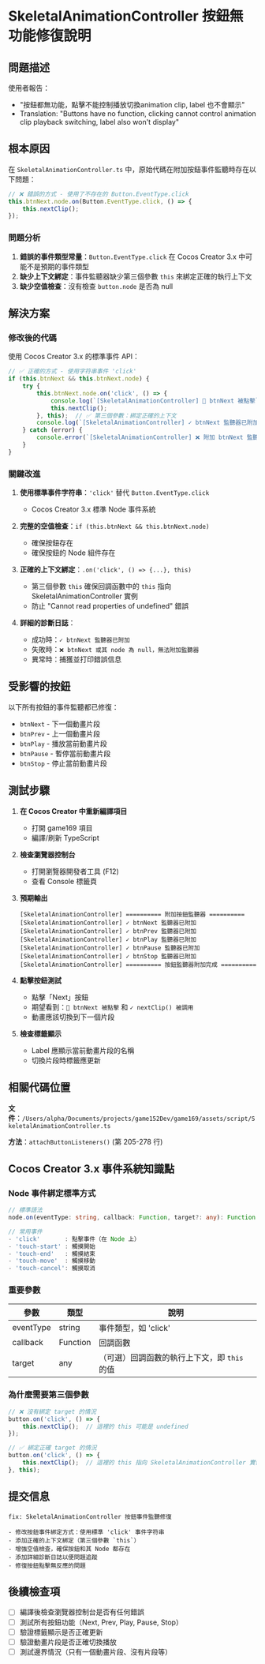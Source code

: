 # SkeletalAnimationController 按鈕無功能修復說明

## 問題描述

使用者報告：
- "按鈕都無功能，點擊不能控制播放切換animation clip, label 也不會顯示"
- Translation: "Buttons have no function, clicking cannot control animation clip playback switching, label also won't display"

## 根本原因

在 `SkeletalAnimationController.ts` 中，原始代碼在附加按鈕事件監聽時存在以下問題：

```typescript
// ❌ 錯誤的方式 - 使用了不存在的 Button.EventType.click
this.btnNext.node.on(Button.EventType.click, () => {
    this.nextClip();
});
```

### 問題分析

1. **錯誤的事件類型常量**：`Button.EventType.click` 在 Cocos Creator 3.x 中可能不是預期的事件類型
2. **缺少上下文綁定**：事件監聽器缺少第三個參數 `this` 來綁定正確的執行上下文
3. **缺少空值檢查**：沒有檢查 `button.node` 是否為 null

## 解決方案

### 修改後的代碼

使用 Cocos Creator 3.x 的標準事件 API：

```typescript
// ✅ 正確的方式 - 使用字符串事件 'click'
if (this.btnNext && this.btnNext.node) {
    try {
        this.btnNext.node.on('click', () => {
            console.log(`[SkeletalAnimationController] 🔘 btnNext 被點擊`);
            this.nextClip();
        }, this);  // ✅ 第三個參數：綁定正確的上下文
        console.log(`[SkeletalAnimationController] ✓ btnNext 監聽器已附加`);
    } catch (error) {
        console.error(`[SkeletalAnimationController] ❌ 附加 btnNext 監聽器失敗:`, error);
    }
}
```

### 關鍵改進

1. **使用標準事件字符串**：`'click'` 替代 `Button.EventType.click`
   - Cocos Creator 3.x 標準 Node 事件系統

2. **完整的空值檢查**：`if (this.btnNext && this.btnNext.node)`
   - 確保按鈕存在
   - 確保按鈕的 Node 組件存在

3. **正確的上下文綁定**：`.on('click', () => {...}, this)`
   - 第三個參數 `this` 確保回調函數中的 `this` 指向 SkeletalAnimationController 實例
   - 防止 "Cannot read properties of undefined" 錯誤

4. **詳細的診斷日誌**：
   - 成功時：`✓ btnNext 監聽器已附加`
   - 失敗時：`❌ btnNext 或其 node 為 null，無法附加監聽器`
   - 異常時：捕獲並打印錯誤信息

## 受影響的按鈕

以下所有按鈕的事件監聽都已修復：

- `btnNext` - 下一個動畫片段
- `btnPrev` - 上一個動畫片段
- `btnPlay` - 播放當前動畫片段
- `btnPause` - 暫停當前動畫片段
- `btnStop` - 停止當前動畫片段

## 測試步驟

1. **在 Cocos Creator 中重新編譯項目**
   - 打開 game169 項目
   - 編譯/刷新 TypeScript

2. **檢查瀏覽器控制台**
   - 打開瀏覽器開發者工具 (F12)
   - 查看 Console 標籤頁

3. **預期輸出**
   ```
   [SkeletalAnimationController] ========== 附加按鈕監聽器 ==========
   [SkeletalAnimationController] ✓ btnNext 監聽器已附加
   [SkeletalAnimationController] ✓ btnPrev 監聽器已附加
   [SkeletalAnimationController] ✓ btnPlay 監聽器已附加
   [SkeletalAnimationController] ✓ btnPause 監聽器已附加
   [SkeletalAnimationController] ✓ btnStop 監聽器已附加
   [SkeletalAnimationController] ========== 按鈕監聽器附加完成 ==========
   ```

4. **點擊按鈕測試**
   - 點擊「Next」按鈕
   - 期望看到：`🔘 btnNext 被點擊` 和 `✓ nextClip() 被調用`
   - 動畫應該切換到下一個片段

5. **檢查標籤顯示**
   - Label 應顯示當前動畫片段的名稱
   - 切換片段時標籤應更新

## 相關代碼位置

**文件**：`/Users/alpha/Documents/projects/game152Dev/game169/assets/script/SkeletalAnimationController.ts`

**方法**：`attachButtonListeners()` (第 205-278 行)

## Cocos Creator 3.x 事件系統知識點

### Node 事件綁定標準方式

```typescript
// 標準語法
node.on(eventType: string, callback: Function, target?: any): Function

// 常用事件
- 'click'       : 點擊事件（在 Node 上）
- 'touch-start' : 觸摸開始
- 'touch-end'   : 觸摸結束
- 'touch-move'  : 觸摸移動
- 'touch-cancel': 觸摸取消
```

### 重要參數

| 參數 | 類型 | 說明 |
|------|------|------|
| eventType | string | 事件類型，如 'click' |
| callback | Function | 回調函數 |
| target | any | （可選）回調函數的執行上下文，即 `this` 的值 |

### 為什麼需要第三個參數

```typescript
// ❌ 沒有綁定 target 的情況
button.on('click', () => {
    this.nextClip();  // 這裡的 this 可能是 undefined
});

// ✅ 綁定正確 target 的情況
button.on('click', () => {
    this.nextClip();  // 這裡的 this 指向 SkeletalAnimationController 實例
}, this);
```

## 提交信息

```
fix: SkeletalAnimationController 按鈕事件監聽修復

- 修改按鈕事件綁定方式：使用標準 'click' 事件字符串
- 添加正確的上下文綁定（第三個參數 `this`）
- 增強空值檢查，確保按鈕和其 Node 都存在
- 添加詳細診斷日誌以便問題追蹤
- 修復按鈕點擊無反應的問題
```

## 後續檢查項

- [ ] 編譯後檢查瀏覽器控制台是否有任何錯誤
- [ ] 測試所有按鈕功能（Next, Prev, Play, Pause, Stop）
- [ ] 驗證標籤顯示是否正確更新
- [ ] 驗證動畫片段是否正確切換播放
- [ ] 測試邊界情況（只有一個動畫片段、沒有片段等）
